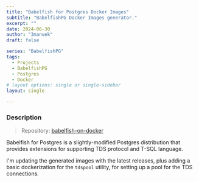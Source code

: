 ```yaml
---
title: "Babelfish for Postgres Docker Images"
subtitle: "BabelfishPG Docker Images generator."
excerpt: ""
date: 2024-06-30
author: "3manuek"
draft: false

series: "BabelfishPG"
tags:
  - Projects
  - BabelfishPG
  - Postgres
  - Docker
# layout options: single or single-sidebar
layout: single

---
```


### Description

> Repository: [babelfish-on-docker](https://github.com/ongres/babelfish-on-docker)

Babelfish for Postgres is a slightly-modified Postgres distribution that provides
extensions for supporting TDS protocol and T-SQL language.

I'm updating the generated images with the latest releases, plus adding a basic
dockerization for the `tdspool` utility, for setting up a pool for the TDS connections.
